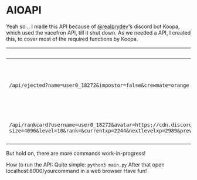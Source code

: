 # AIOAPI
Yeah so...
I made this API because of [@realprydev](https://github.com/realprydev)'s discord bot Koopa, which used the vacefron API, till it shut down. As we needed a API, I created this, to cover most of the required functions by Koopa.

| URL example                                                                                                                                                                                                                                                                                                                                                                                                                                                                                                                                      | Result                                                      |   |
|--------------------------------------------------------------------------------------------------------------------------------------------------------------------------------------------------------------------------------------------------------------------------------------------------------------------------------------------------------------------------------------------------------------------------------------------------------------------------------------------------------------------------------------------------|-------------------------------------------------------------|---|
| `/api/ejected?name=user0_18272&impostor=false&crewmate=orange`                                                                                                                                                                                                                                                                                                                                                                                                                                                                     | Returns an Image. Crewmate is orange, and not the impostor. |   |
| `/api/rankcard?username=user0_18272&avatar=https://cdn.discordapp.com/avatars/1213799919920484364/3b13f8d04b4cced3dbd9a7fdf35405f8.png?size=4096&level=10&rank=&currentxp=2244&nextlevelxp=2989&previouslevelxp=0&acustombg=https://media.discordapp.net/attachments/977470725730488360/1026557633731235894/Untitled165_20221003191308.jpg&xpcolor=F8F8F9&isboosting=false` | Returns an Image (rank card)                                                                                                                                                                                                                                                                                                                                                                                                                                                                   


But hold on, there are more commands work-in-progress!

How to run the API:
Quite simple: `python3 main.py`
After that open localhost:8000/yourcommand in a web browser
Have fun!
